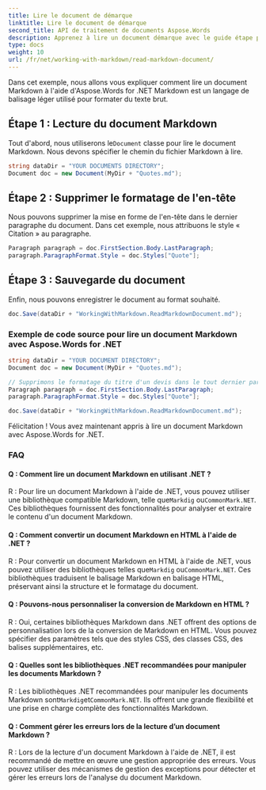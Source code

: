 ```yaml
---
title: Lire le document de démarque
linktitle: Lire le document de démarque
second_title: API de traitement de documents Aspose.Words
description: Apprenez à lire un document démarque avec le guide étape par étape d'Aspose.Words for .NET.
type: docs
weight: 10
url: /fr/net/working-with-markdown/read-markdown-document/
---
```


Dans cet exemple, nous allons vous expliquer comment lire un document Markdown à l'aide d'Aspose.Words for .NET Markdown est un langage de balisage léger utilisé pour formater du texte brut.

## Étape 1 : Lecture du document Markdown

 Tout d'abord, nous utiliserons le`Document` classe pour lire le document Markdown. Nous devons spécifier le chemin du fichier Markdown à lire.

```csharp
string dataDir = "YOUR DOCUMENTS DIRECTORY";
Document doc = new Document(MyDir + "Quotes.md");
```

## Étape 2 : Supprimer le formatage de l'en-tête

Nous pouvons supprimer la mise en forme de l'en-tête dans le dernier paragraphe du document. Dans cet exemple, nous attribuons le style « Citation » au paragraphe.

```csharp
Paragraph paragraph = doc.FirstSection.Body.LastParagraph;
paragraph.ParagraphFormat.Style = doc.Styles["Quote"];
```

## Étape 3 : Sauvegarde du document

Enfin, nous pouvons enregistrer le document au format souhaité.

```csharp
doc.Save(dataDir + "WorkingWithMarkdown.ReadMarkdownDocument.md");
```

### Exemple de code source pour lire un document Markdown avec Aspose.Words for .NET


```csharp
string dataDir = "YOUR DOCUMENT DIRECTORY";
Document doc = new Document(MyDir + "Quotes.md");

// Supprimons le formatage du titre d'un devis dans le tout dernier paragraphe.
Paragraph paragraph = doc.FirstSection.Body.LastParagraph;
paragraph.ParagraphFormat.Style = doc.Styles["Quote"];

doc.Save(dataDir + "WorkingWithMarkdown.ReadMarkdownDocument.md");
```

Félicitation ! Vous avez maintenant appris à lire un document Markdown avec Aspose.Words for .NET.


### FAQ

#### Q : Comment lire un document Markdown en utilisant .NET ?

R : Pour lire un document Markdown à l'aide de .NET, vous pouvez utiliser une bibliothèque compatible Markdown, telle que`Markdig` ou`CommonMark.NET`. Ces bibliothèques fournissent des fonctionnalités pour analyser et extraire le contenu d'un document Markdown.

#### Q : Comment convertir un document Markdown en HTML à l'aide de .NET ?

 R : Pour convertir un document Markdown en HTML à l'aide de .NET, vous pouvez utiliser des bibliothèques telles que`Markdig` ou`CommonMark.NET`. Ces bibliothèques traduisent le balisage Markdown en balisage HTML, préservant ainsi la structure et le formatage du document.

#### Q : Pouvons-nous personnaliser la conversion de Markdown en HTML ?

R : Oui, certaines bibliothèques Markdown dans .NET offrent des options de personnalisation lors de la conversion de Markdown en HTML. Vous pouvez spécifier des paramètres tels que des styles CSS, des classes CSS, des balises supplémentaires, etc.

#### Q : Quelles sont les bibliothèques .NET recommandées pour manipuler les documents Markdown ?

 R : Les bibliothèques .NET recommandées pour manipuler les documents Markdown sont`Markdig`et`CommonMark.NET`. Ils offrent une grande flexibilité et une prise en charge complète des fonctionnalités Markdown.

#### Q : Comment gérer les erreurs lors de la lecture d’un document Markdown ?

R : Lors de la lecture d'un document Markdown à l'aide de .NET, il est recommandé de mettre en œuvre une gestion appropriée des erreurs. Vous pouvez utiliser des mécanismes de gestion des exceptions pour détecter et gérer les erreurs lors de l'analyse du document Markdown.